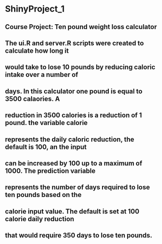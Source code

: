# ShinyProject_1
## Course Project: Ten pound weight loss calculator
## The ui.R and server.R scripts were created to calculate how long it
## would take to lose 10 pounds by reducing caloric intake over a number of
## days.  In this calculator one pound is equal to 3500 calaories.  A 
## reduction in 3500 calories is a reduction of 1 pound.  the variable calorie
## represents the daily caloric reduction, the default is 100, an the input 
## can be increased by 100 up to a maximum of 1000.  The prediction variable
## represents the number of days required to lose ten pounds based on the 
## calorie input value.  The default is set at 100 calorie daily reduction
## that would require 350 days to lose ten pounds.
